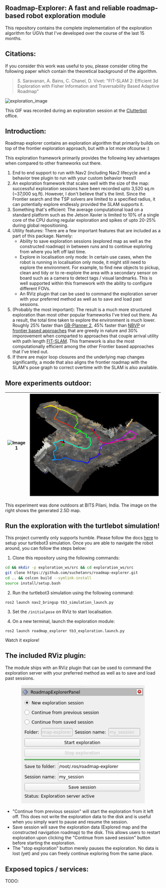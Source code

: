 <!-- <div align="center">
  <img src="images/roadmap-explorer-logo.png" alt="Logo" width="200"/>
</div> -->
## Roadmap-Explorer: A fast and reliable roadmap-based robot exploration module

This repository contains the complete implementation of the exploration algorithm for UGVs that I've developed over the course of the last 15 months.

## Citations:
If you consider this work was useful to you, please consider citing the following paper which contain the theoretical background of the algorithm.

> S. Saravanan, A. Bains, C. Chanel, D. Vivet: "FIT-SLAM 2: Efficient 3d Exploration with Fisher Information and Traversability Based Adaptive Roadmap"
 
![exploration_image](/images/exploration-session.gif?raw=true "Exploration Image")

This GIF was recorded during an exploration session at the [Clutterbot](https://www.clutterbot.com/) office.

## Introduction:

Roadmap explorer contains an exploration algorithm that primarily builds on top of the frontier exploration approach, but with a lot more ofcourse :)

This exploration framework primarily provides the following key advantages when compared to other frameworks out there.
1. End to end support to run with Nav2 (including Nav2 lifecycle and a behavior tree plugin to run with your custom behavior trees!)
2. An exploration framework that scales well with the size of the map: successful exploration sessions have been recorded upto 3,520 sq.m (~37,000 sq.ft). However, I don't believe that's the limit. Since the Frontier search and the TSP solvers are limited to a specified radius, it can potentially explore endlessly provided the SLAM supports it.
3. Something that's efficient: The average computational load on a standard platform such as the Jetson Xavier is limited to 10% of a single core of the CPU during regular exploration and spikes of upto 20-25% during global repositioning.
4. Utility features: There are a few important features that are included as a part of this package. Namely:
    - Ability to save exploration sessions (explored map as well as the constructed roadmap) in between runs and to continue exploring from where you left off last time.
    - Explore in localisation only mode: In certain use cases, when the robot is running in localisation only mode, it might still need to explore the environment. For example, to find new objects to pickup, clean and tidy or to re-explore the area with a secondary sensor on board such as a camera to detect tags / visual landmarks. This is well supported within this framework with the ability to configure different FOVs.
    - An RViz plugin that can be used to command the exploration server with your preferred method as well as to save and load past sessions.
5. (Probably the most important): The result is a much more structured exploration than most other popular frameworks I've tried out there. As a result, the total time taken to explore the environment is much lower. Roughly 25% faster than [GB-Planner 2](https://github.com/ntnu-arl/gbplanner_ros), 45% faster than [NBVP](https://github.com/ethz-asl/nbvplanner) or [frontier based approaches](https://github.com/paulbovbel/frontier_exploration) that are greedy in nature and 30% imporovement when comparted to approaches that couple arrival utility with path length [FIT-SLAM](https://ieeexplore.ieee.org/document/10553174). This framework is also the most computationally efficient among the other Frontier based approaches that I've tried out.
6. If there are major loop closures and the underlying map changes significantly, a mode that also aligns the frontier roadmap with the SLAM's pose graph to correct overtime with the SLAM is also available.

## More experiments outdoor:
| ![Image 1](/images/outdoor-session.gif) | ![Image 2](/images/outdoor-session-map.png) |
|-------------------------|-------------------------|

This experiment was done outdoors at BITS Pilani, India. The image on the right shows the generated 2.5D map.

## Run the exploration with the turtlebot simulation!

This project currently only supports humble. Please follow the docs [here](https://docs.nav2.org/getting_started/index.html) to setup your turtlebot3 simulation. Once you are able to navigate the robot around, you can follow the steps below:

1. Clone this repository using the following commands:
```bash
cd && mkdir -p exploration_ws/src && cd exploration_ws/src
git clone https://github.com/suchetanrs/roadmap-explorer.git
cd .. && colcon build --symlink-install
source install/setup.bash
```

2. Run the turtlebot3 simulation using the following command:
```
ros2 launch nav2_bringup tb3_simulation_launch.py
```

3. Set the `/initialpose` on RViz to start localisation.

4. On a new terminal, launch the exploration module:
```
ros2 launch roadmap_explorer tb3_exploration.launch.py
```

Watch it explore!

## The included RViz plugin:

The module ships with an RViz plugin that can be used to command the exploration server with your preferred method as well as to save and load past sessions.

<!-- ![rviz_plugin](/images/rviz_plugin.png?raw=true "RViz Plugin") -->
<div align="center">
  <img src="images/rviz_plugin.png" alt="Logo" width="400"/>
</div>

- "Continue from previous session" will start the exploration from it left off. This does not write the exploration data to the disk and is useful when you simply want to pause and resume the session.
- Save session will save the exploration data (Explored map and the constructed navigation roadmap) to the disk. This allows users to restart exploration upon clicking the "Continue from saved session" button before starting the exploration.
- The "stop exploration" button merely pauses the exploration. No data is lost (yet) and you can freely continue exploring from the same place.

## Exposed topics / services:

TODO: